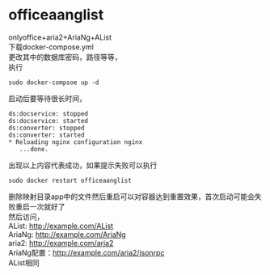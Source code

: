 # officeaanglist
onlyoffice+aria2+AriaNg+AList  
下载docker-compose.yml  
更改其中的数据库密码，路径等等，   
执行  
```   
sudo docker-compsoe up -d
```   
启动后要等待很长时间，  
```   
ds:docservice: stopped  
ds:docservice: started  
ds:converter: stopped  
ds:converter: started  
* Reloading nginx configuration nginx  
   ...done.  
```  
出现以上内容代表成功，如果提示失败可以执行  
```   
sudo docker restart officeaanglist
```   
删除映射目录app中的文件然后重启可以对容器达到重置效果，首次启动可能会失败重启一次就好了  
然后访问，  
AList: http://example.com/AList  
AriaNg: http://example.com/AriaNg  
aria2: http://example.com/aria2  
AriaNg配置：http://example.com/aria2/jsonrpc  
AList相同
          

